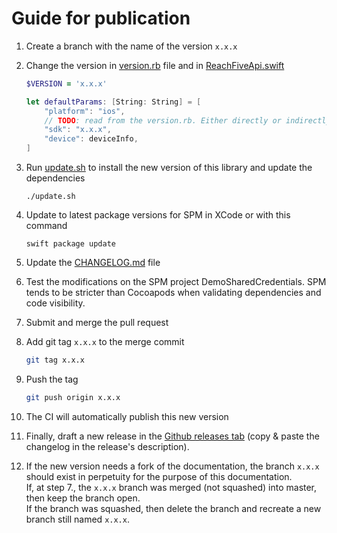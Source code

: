 # Guide for publication

1. Create a branch with the name of the version `x.x.x`

2. Change the version in [version.rb](version.rb) file and in [ReachFiveApi.swift](Sources/Core/Classes/ReachFiveApi.swift)
    ```ruby
    $VERSION = 'x.x.x'
    ```
    ```swift
    let defaultParams: [String: String] = [
        "platform": "ios",
        // TODO: read from the version.rb. Either directly or indirectly from Reach5.h, Info.plist...
        "sdk": "x.x.x",
        "device": deviceInfo,
    ]
    ```

3. Run [update.sh](update.sh) to install the new version of this library and update the dependencies
    ```shell
    ./update.sh
    ```

4. Update to latest package versions for SPM in XCode or with this command
    ```shell
    swift package update
    ```

5. Update the [CHANGELOG.md](CHANGELOG.md) file
6. Test the modifications on the SPM project DemoSharedCredentials. SPM tends to be stricter than Cocoapods when validating dependencies and code visibility.

7. Submit and merge the pull request

8. Add git tag `x.x.x` to the merge commit
    ```sh
    git tag x.x.x
    ```

9. Push the tag
    ```sh
    git push origin x.x.x
    ```

10. The CI will automatically publish this new version

11. Finally, draft a new release in the [Github releases tab](https://github.com/ReachFive/reachfive-ios/releases) (copy & paste the changelog in the release's description).

12. If the new version needs a fork of the documentation, the branch `x.x.x` should exist in perpetuity for the purpose of this documentation.<br>
    If, at step 7., the `x.x.x` branch was merged (not squashed) into master, then keep the branch open.<br>
    If the branch was squashed, then delete the branch and recreate a new branch still named `x.x.x`.
